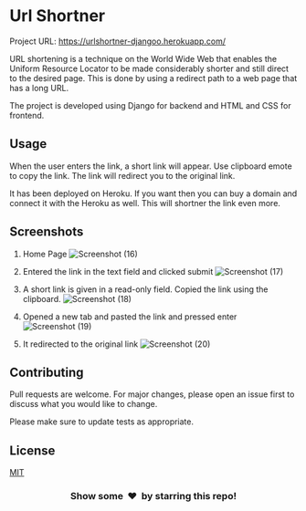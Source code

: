 # Url Shortner

Project URL: https://urlshortner-djangoo.herokuapp.com/

URL shortening is a technique on the World Wide Web that enables the Uniform Resource Locator to be made considerably shorter and still direct to the desired page. This is done by using a redirect path to a web page that has a long URL.

The project is developed using Django for backend and HTML and CSS for frontend. 

## Usage
When the user enters the link, a short link will appear. Use clipboard emote to copy the link. The link will redirect you to the original link. 

It has been deployed on Heroku. If you want then you can buy a domain and connect it with the Heroku as well. This will shortner the link even more. 

## Screenshots

1) Home Page
![Screenshot (16)](https://user-images.githubusercontent.com/54246710/109766994-f0741500-7c1c-11eb-9af1-455708bbf7d7.png)

2) Entered the link in the text field and clicked submit
![Screenshot (17)](https://user-images.githubusercontent.com/54246710/109767000-f1a54200-7c1c-11eb-9d02-fa9d3213a302.png)

3) A short link is given in a read-only field. Copied the link using the clipboard.
![Screenshot (18)](https://user-images.githubusercontent.com/54246710/109767002-f1a54200-7c1c-11eb-9087-b3175eef5cf1.png)

4) Opened a new tab and pasted the link and pressed enter
![Screenshot (19)](https://user-images.githubusercontent.com/54246710/109767004-f23dd880-7c1c-11eb-8ff8-877f892d6c2a.png)

5) It redirected to the original link
![Screenshot (20)](https://user-images.githubusercontent.com/54246710/109767007-f2d66f00-7c1c-11eb-89a1-70571c6ededd.png)


## Contributing
Pull requests are welcome. For major changes, please open an issue first to discuss what you would like to change.

Please make sure to update tests as appropriate.

## License
[MIT](https://choosealicense.com/licenses/mit/)

<h3 align="center">Show some &nbsp;❤️&nbsp; by starring this repo! </h3>
